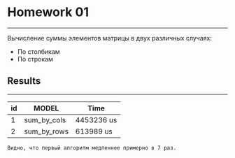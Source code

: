 # Homework 01
-----
Вычисление суммы элементов матрицы в двух различных случаях:  
* По столбикам  
* По строкам  


## Results 
---------------

|id| MODEL  |Time    |
|-| ------ | ----------- |
|1| sum_by_cols   | 4453236 us |
|2| sum_by_rows| 613989 us |



```
Видно, что первый алгоритм медленнее примерно в 7 раз.

```